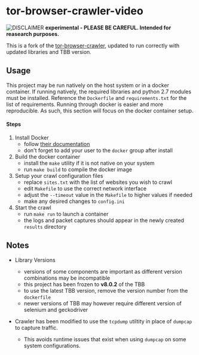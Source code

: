 tor-browser-crawler-video
===============
![DISCLAIMER](https://upload.wikimedia.org/wikipedia/commons/thumb/d/d7/Dialog-warning-orange.svg/40px-Dialog-warning-orange.svg.png "experimental")  **experimental - PLEASE BE CAREFUL. Intended for reasearch purposes.**

This is a fork of the [tor-browser-crawler](https://github.com/webfp/tor-browser-crawler), updated to run correctly with updated libraries and TBB version.

## Usage

This project may be run natively on the host system or in a docker container.
If running natively, the required libraries and python 2.7 modules must be installed.
Reference the ``Dockerfile`` and ``requirements.txt`` for the list of requirements.
Running through docker is easier and more reproducible. 
As such, this section will focus on the docker container setup.

#### Steps
1. Install Docker
    * follow [their documentation](https://docs.docker.com/install/)
    * don't forget to add your user to the ``docker`` group after install
2. Build the docker container
    * install the ``make`` utility if it is not native on your system
    * run ``make build`` to compile the docker image
3. Setup your crawl configuration files
    * replace ``sites.txt`` with the list of websites you wish to crawl
    * edit ``Makefile`` to use the correct network interface
    * adjust the ``--timeout`` value in the ``Makefile`` to higher values if needed
    * make any desired changes to ``config.ini`` 
4. Start the crawl
    * run ``make run`` to launch a container
    * the logs and packet captures should appear in the newly created ``results`` directory
    
## Notes
* Library Versions
    * versions of some components are important as different version combinations may be incompatible
    * this project has been frozen to **v8.0.2** of the TBB
    * to use the latest TBB version, remove the version number from the ``dockerfile``
    * newer versions of TBB may however require different version of selenium and geckodriver

* Crawler has been modified to use the ``tcpdump`` utiltity in place of ``dumpcap`` to capture traffic.
    * This avoids runtime issues that exist when using ``dumpcap`` on some system configurations.
